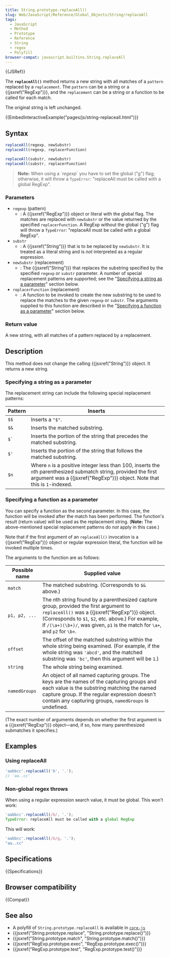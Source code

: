```yaml
---
title: String.prototype.replaceAll()
slug: Web/JavaScript/Reference/Global_Objects/String/replaceAll
tags:
  - JavaScript
  - Method
  - Prototype
  - Reference
  - String
  - regex
  - Polyfill
browser-compat: javascript.builtins.String.replaceAll
---
```

{{JSRef}}

The **`replaceAll()`** method returns
a new string with all matches of a `pattern` replaced by a
`replacement`. The `pattern` can be a string or a
{{jsxref("RegExp")}}, and the `replacement` can be a string or a function to
be called for each match.

The original string is left unchanged.

{{EmbedInteractiveExample("pages/js/string-replaceall.html")}}

## Syntax

```js
replaceAll(regexp, newSubstr)
replaceAll(regexp, replacerFunction)

replaceAll(substr, newSubstr)
replaceAll(substr, replacerFunction)
```

> **Note:** When using a \`_regexp_\` you have to set the global ("g") flag; otherwise, it
> will throw a `TypeError`: "replaceAll must be called with a global RegExp".

### Parameters

- `regexp` (pattern)
  - : A {{jsxref("RegExp")}} object or literal with the global flag. The matches are
    replaced with `newSubstr` or the value returned by the specified
    `replacerFunction`. A RegExp without the global ("g") flag will throw a
    `TypeError`: "replaceAll must be called with a global RegExp".
- `substr`
  - : A {{jsxref("String")}} that is to be replaced by `newSubstr`.
    It is treated as a literal string and is _not_ interpreted as a regular
    expression.
- `newSubstr` (replacement)
  - : The {{jsxref("String")}} that replaces the substring specified by the specified
    `regexp` or `substr` parameter. A number
    of special replacement patterns are supported; see the "[Specifying a string as a parameter](#specifying_a_string_as_a_parameter)"
    section below.
- `replacerFunction` (replacement)
  - : A function to be invoked to create the new substring to be used to replace the matches to the given `regexp` or `substr`.
    The arguments supplied to this function are described in the
    "[Specifying a function as a parameter](#specifying_a_function_as_a_parameter)" section below.

### Return value

A new string, with all matches of a pattern replaced by a replacement.

## Description

This method does not change the calling {{jsxref("String")}} object. It returns a new string.

### Specifying a string as a parameter

The replacement string can include the following special replacement patterns:

| Pattern  | Inserts                                                                                                                                                                                               |
| -------- | ----------------------------------------------------------------------------------------------------------------------------------------------------------------------------------------------------- |
| `$$`     | Inserts a `"$"`.                                                                                                                                                                                      |
| `$&`     | Inserts the matched substring.                                                                                                                                                                        |
| `` $` `` | Inserts the portion of the string that precedes the matched substring.                                                                                                                                |
| `$'`     | Inserts the portion of the string that follows the matched substring.                                                                                                                                 |
| `$n`     | Where `n` is a positive integer less than 100, inserts the `n`th parenthesized submatch string, provided the first argument was a {{jsxref("RegExp")}} object. Note that this is `1`-indexed. |

### Specifying a function as a parameter

You can specify a function as the second parameter. In this case, the function will be
invoked after the match has been performed. The function's result (return value) will be
used as the replacement string. (**Note:** The above-mentioned special
replacement patterns do _not_ apply in this case.)

Note that if the first argument of an `replaceAll()` invocation is a {{jsxref("RegExp")}} object or regular expression literal, the function will be invoked multiple times.

The arguments to the function are as follows:

| Possible name | Supplied value                                                                                                                                                                                                                                                                         |
| ------------- | -------------------------------------------------------------------------------------------------------------------------------------------------------------------------------------------------------------------------------------------------------------------------------------- |
| `match`       | The matched substring. (Corresponds to `$&` above.)                                                                                                                                                                                                                                    |
| `p1, p2, ...` | The *n*th string found by a parenthesized capture group, provided the first argument to `replaceAll()` was a {{jsxref("RegExp")}} object. (Corresponds to `$1`, `$2`, etc. above.) For example, if `/(\a+)(\b+)/`, was given, `p1` is the match for `\a+`, and `p2` for `\b+`. |
| `offset`      | The offset of the matched substring within the whole string being examined. (For example, if the whole string was `'abcd'`, and the matched substring was `'bc'`, then this argument will be `1`.)                                                                                     |
| `string`      | The whole string being examined.                                                                                                                                                                                                                                                       |
| `namedGroups` | An object of all named capturing groups. The keys are the names of the capturing groups and each value is the substring matching the named capture group. If the regular expression doesn't contain any capturing groups, `namedGroups` is undefined.                               |
(The exact number of arguments depends on whether the first argument is a
{{jsxref("RegExp")}} object—and, if so, how many parenthesized submatches it specifies.)

## Examples

### Using replaceAll

```js
'aabbcc'.replaceAll('b', '.');
// 'aa..cc'
```

### Non-global regex throws

When using a regular expression search value, it must be global. This won't work:

```js example-bad
'aabbcc'.replaceAll(/b/, '.');
TypeError: replaceAll must be called with a global RegExp
```

This will work:

```js example-good
'aabbcc'.replaceAll(/b/g, '.');
"aa..cc"
```

## Specifications

{{Specifications}}

## Browser compatibility

{{Compat}}

## See also

- A polyfill of `String.prototype.replaceAll` is available in [`core-js`](https://github.com/zloirock/core-js#ecmascript-string-and-regexp)
- {{jsxref("String.prototype.replace", "String.prototype.replace()")}}
- {{jsxref("String.prototype.match", "String.prototype.match()")}}
- {{jsxref("RegExp.prototype.exec", "RegExp.prototype.exec()")}}
- {{jsxref("RegExp.prototype.test", "RegExp.prototype.test()")}}
